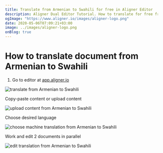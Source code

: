 ```yaml
---
title: Translate from Armenian to Swahili for free in Aligner Editor
description: Aligner Dual Editor Tutorial. How to translate for free from Armenian to Swahili. Aligner is multilingual document management platform. 
ogImage: "https://www.aligner.io/images/aligner-logo.png"
date: 2020-05-06T07:09:21+03:00
image: ../images/aligner-logo.png
onBlog: true
---
```


# How to translate document from Armenian to Swahili

1. Go to editor at [app.aligner.io](https://app.aligner.io "Aligner App web page")

![translate from Armenian to Swahili](../aligner-blank-editor.png "translate from Armenian to Swahili")

Copy-paste content or upload content

![upload content from Armenian to Swahili](../aligner-uploaded-document.png "upload content from Armenian to Swahili")

Choose desired language

![choose machine translation from Armenian to Swahili](../aligner-language-dropdown.png "choose machine translation from Armenian to Swahili")

Work and edit 2 documents in parallel

![edit translation from Armenian to Swahili](../aligner-double-sitded-editor.png "edit translation from Armenian to Swahili")

